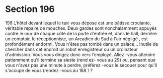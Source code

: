 # Section 196

196
L'hôtel devant lequel le taxi vous dépose est une bâtisse
croulante, véritable repaire de mouches. Deux gardes sont
nonchalamment appuyés contre le mur de chaque côté de la
porte d'entrée et, dans le hall, derrière un comptoir, le
réceptionniste, un Arcadien du Sud à l'air négligé , est
profondément endormi. Vous n'êtes pas tombé dans un palace...
Inutile de chercher dans cet endroit un robot enregistreur ou un
ordinateur d'admission. Vous vous dirigez donc vers l'employé.
Allez -vous attendre patiemment qu'il termine sa sieste (rend ez-
vous au 29) ou, pensant que vous n'avez pas une minute à
perdre, préférez -vous le secouer pour qu'il s'occupe de vous
(rendez -vous au 188 ) ?